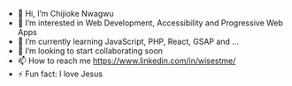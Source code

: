 - 👋 Hi, I’m Chijioke Nwagwu
- 👀 I’m interested in Web Development, Accessibility and Progressive Web Apps
- 🌱 I’m currently learning JavaScript, PHP, React, GSAP and ...
- 💞️ I’m looking to start collaborating soon
- 📫 How to reach me https://www.linkedin.com/in/wisestme/
- ⚡ Fun fact: I love Jesus

<!---
wisesthack/wisesthack is a ✨ special ✨ repository because its `README.md` (this file) appears on your GitHub profile.
You can click the Preview link to take a look at your changes.
--->
